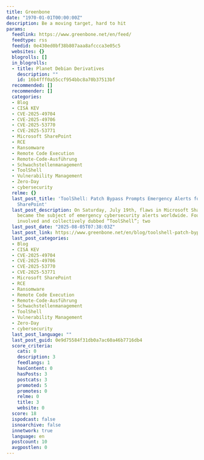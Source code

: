 ```yaml
---
title: Greenbone
date: "1970-01-01T00:00:00Z"
description: Be a moving target, hard to hit
params:
  feedlink: https://www.greenbone.net/en/feed/
  feedtype: rss
  feedid: 0e430ed0bf38b807aaa8afccca3e05c5
  websites: {}
  blogrolls: []
  in_blogrolls:
  - title: Planet Debian Derivatives
    description: ""
    id: 16b4fff0a55ccf954bbc8a70b37513bf
  recommended: []
  recommender: []
  categories:
  - Blog
  - CISA KEV
  - CVE-2025-49704
  - CVE-2025-49706
  - CVE-2025-53770
  - CVE-2025-53771
  - Microsoft SharePoint
  - RCE
  - Ransomware
  - Remote Code Execution
  - Remote-Code-Ausführung
  - Schwachstellenmanagement
  - ToolShell
  - Vulnerability Management
  - Zero-Day
  - cybersecurity
  relme: {}
  last_post_title: 'ToolShell: Patch Bypass Prompts Emergency Alerts for Microsoft
    SharePoint'
  last_post_description: On Saturday, July 19th, flaws in Microsoft SharePoint Server
    became the subject of emergency cybersecurity alerts worldwide. Four CVEs are
    involved and collectively dubbed “ToolShell”; two
  last_post_date: "2025-08-05T07:38:03Z"
  last_post_link: https://www.greenbone.net/en/blog/toolshell-patch-bypass-prompts-emergency-alerts-for-microsoft-sharepoint/
  last_post_categories:
  - Blog
  - CISA KEV
  - CVE-2025-49704
  - CVE-2025-49706
  - CVE-2025-53770
  - CVE-2025-53771
  - Microsoft SharePoint
  - RCE
  - Ransomware
  - Remote Code Execution
  - Remote-Code-Ausführung
  - Schwachstellenmanagement
  - ToolShell
  - Vulnerability Management
  - Zero-Day
  - cybersecurity
  last_post_language: ""
  last_post_guid: 0e9d75584f31db0a7ac60a46b7716db4
  score_criteria:
    cats: 0
    description: 3
    feedlangs: 1
    hasContent: 0
    hasPosts: 3
    postcats: 3
    promoted: 5
    promotes: 0
    relme: 0
    title: 3
    website: 0
  score: 18
  ispodcast: false
  isnoarchive: false
  innetwork: true
  language: en
  postcount: 10
  avgpostlen: 0
---
```

